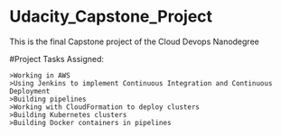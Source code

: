 # Udacity_Capstone_Project

This is the final Capstone project of the Cloud Devops Nanodegree

#Project Tasks Assigned:

    >Working in AWS
    >Using Jenkins to implement Continuous Integration and Continuous Deployment
    >Building pipelines
    >Working with CloudFormation to deploy clusters
    >Building Kubernetes clusters
    >Building Docker containers in pipelines
